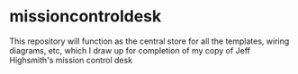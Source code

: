 # missioncontroldesk

This repository will function as the central store for all the templates, wiring diagrams, etc, which I draw up for completion of my copy of Jeff Highsmith's mission control desk

